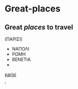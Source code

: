 # Great-places
## Great *places* to travel 
(ΠΑΡΙΣΙ)	
* ΝΑΠΟΛΙ
* ΡΩΜΗ
* ΒΕΝΕΤΙΑ
* 
[parisi](https://en.wikipedia.org/wiki/Paris)

'
